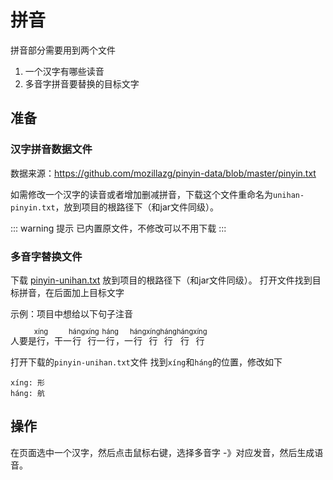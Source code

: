 # 拼音
拼音部分需要用到两个文件
1. 一个汉字有哪些读音
2. 多音字拼音要替换的目标文字

## 准备

### 汉字拼音数据文件 

数据来源：https://github.com/mozillazg/pinyin-data/blob/master/pinyin.txt

如需修改一个汉字的读音或者增加删减拼音，下载这个文件重命名为`unihan-pinyin.txt`，放到项目的根路径下（和jar文件同级）。

::: warning 提示
已内置原文件，不修改可以不用下载
:::

### 多音字替换文件
下载 [pinyin-unihan.txt](IMAGE_BASE_URL/aigc-platform-doc/pinyin-unihan.txt) 放到项目的根路径下（和jar文件同级）。
打开文件找到目标拼音，在后面加上目标文字

示例：项目中想给以下句子注音

人要是<ruby>行<rp>(</rp><rt style="font-size: 0.8em;">xíng</rt><rp>)</rp></ruby>，干一<ruby>行<rp>(</rp><rt style="font-size: 0.8em;">háng</rt><rp>)</rp></ruby><ruby>行<rp>(</rp><rt style="font-size: 0.8em;">xíng</rt><rp>)</rp></ruby>一<ruby>行<rp>(</rp><rt style="font-size: 0.8em;">háng</rt><rp>)</rp></ruby>，一<ruby>行<rp>(</rp><rt style="font-size: 0.8em;">háng</rt><rp>)</rp></ruby><ruby>行<rp>(</rp><rt style="font-size: 0.8em;">xíng</rt><rp>)</rp></ruby><ruby>行<rp>(</rp><rt style="font-size: 0.8em;">háng</rt><rp>)</rp></ruby><ruby>行<rp>(</rp><rt style="font-size: 0.8em;">háng</rt><rp>)</rp></ruby><ruby>行<rp>(</rp><rt style="font-size: 0.8em;">xíng</rt><rp>)</rp></ruby>

打开下载的`pinyin-unihan.txt`文件
找到`xíng`和`háng`的位置，修改如下
```text
xíng: 形
háng: 航
```
## 操作
在页面选中一个汉字，然后点击鼠标右键，选择多音字 -》对应发音，然后生成语音。
